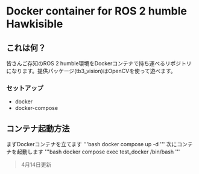 #  Docker container for ROS 2 humble Hawkisible
## これは何？
皆さんご存知のROS 2 humble環境をDockerコンテナで持ち運べるリポジトリになります。提供パッケージ(tb3_vision)はOpenCVを使って遊べます。
### セットアップ
- docker
- docker-compose

## コンテナ起動方法
まずDockerコンテナを立てます
'''bash
docker compose up -d
'''
次にコンテナを起動します
'''bash
docker compose exec test_docker /bin/bash
'''

> 4月14日更新
